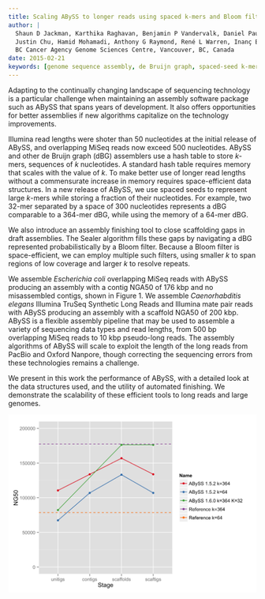 ```yaml
---
title: Scaling ABySS to longer reads using spaced k-mers and Bloom filters
author: |
  Shaun D Jackman, Karthika Raghavan, Benjamin P Vandervalk, Daniel Paulino,
  Justin Chu, Hamid Mohamadi, Anthony G Raymond, René L Warren, Inanç Birol
  BC Cancer Agency Genome Sciences Centre, Vancouver, BC, Canada
date: 2015-02-21
keywords: [genome sequence assembly, de Bruijn graph, spaced-seed k-mer, Bloom filter]
---
```


Adapting to the continually changing landscape of sequencing technology is a particular challenge when maintaining an assembly software package such as ABySS that spans years of development. It also offers opportunities for better assemblies if new algorithms capitalize on the technology improvements.

Illumina read lengths were shoter than 50 nucleotides at the initial release of ABySS, and overlapping MiSeq reads now exceed 500 nucleotides. ABySS and other de Bruijn graph (dBG) assemblers use a hash table to store *k*-mers, sequences of *k* nucleotides. A standard hash table requires memory that scales with the value of *k*. To make better use of longer read lengths without a commensurate increase in memory requires space-efficient data structures. In a new release of ABySS, we use spaced seeds to represent large *k*-mers while storing a fraction of their nucleotides. For example, two 32-mer separated by a space of 300 nucleotides represents a dBG comparable to a 364-mer dBG, while using the memory of a 64-mer dBG.

We also introduce an assembly finishing tool to close scaffolding gaps in draft assemblies. The Sealer algorithm fills these gaps by navigating a dBG represented probabilistically by a Bloom filter. Because a Bloom filter is space-efficient, we can employ multiple such filters, using smaller *k* to span regions of low coverage and larger *k* to resolve repeats.

We assemble *Escherichia coli* overlapping MiSeq reads with ABySS producing an assembly with a contig NGA50 of 176 kbp and no misassembled contigs, shown in Figure 1. We assemble *Caenorhabditis elegans* Illumina TruSeq Synthetic Long Reads and Illumina mate pair reads with ABySS producing an assembly with a scaffold NGA50 of 200 kbp. ABySS is a flexible assembly pipeline that may be used to assemble a variety of sequencing data types and read lengths, from 500 bp overlapping MiSeq reads to 10 kbp pseudo-long reads. The assembly algorithms of ABySS will scale to exploit the length of the long reads from PacBio and Oxford Nanpore, though correcting the sequencing errors from these technologies remains a challenge.

We present in this work the performance of ABySS, with a detailed look at the data structures used, and the utility of automated finishing. We demonstrate the scalability of these efficient tools to long reads and large genomes.

![Assembly of *E. coli* overlapping MiSeq reads with both ABySS 1.5.2 using a standard de Bruijn Graph and ABySS 1.6.0 using a spaced-seeds de Bruijn Graph. We also reassemble the reference genome using ABySS, disabling all error-removal algorithms, to show the best possible assembly for that value of *k*.](recombseq2015-poster.png)
